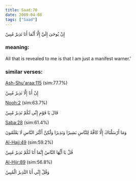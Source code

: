 ```yaml
---
title: Saad:70
date: 2009-04-08
tags: ["Saad"]
---
```

إِنْ يُوحَىٰ إِلَيَّ إِلَّا أَنَّمَا أَنَا نَذِيرٌ مُبِينٌ
### meaning: 
All that is revealed to me is that I am just a manifest warner.’
### similar verses: 

[Ash-Shu'araa:115](/26/115) (sim:77.7%)

إِنْ أَنَا إِلَّا نَذِيرٌ مُبِينٌ

[Nooh:2](/71/2) (sim:63.7%)

قَالَ يَا قَوْمِ إِنِّي لَكُمْ نَذِيرٌ مُبِينٌ

[Saba:28](/34/28) (sim:61.4%)

وَمَا أَرْسَلْنَاكَ إِلَّا كَافَّةً لِلنَّاسِ بَشِيرًا وَنَذِيرًا وَلَٰكِنَّ أَكْثَرَ النَّاسِ لَا يَعْلَمُونَ

[Al-Hajj:49](/22/49) (sim:59.2%)

قُلْ يَا أَيُّهَا النَّاسُ إِنَّمَا أَنَا لَكُمْ نَذِيرٌ مُبِينٌ

[Al-Hijr:89](/15/89) (sim:56.8%)

وَقُلْ إِنِّي أَنَا النَّذِيرُ الْمُبِينُ
